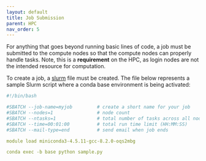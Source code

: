 ```yaml
---
layout: default
title: Job Submission
parent: HPC
nav_order: 5
---
```


For anything that goes beyond running basic lines of code, a job must be submitted to the compute nodes so that the compute nodes can properly handle tasks. Note, this is a **requirement** on the HPC, as login nodes are not the intended resource for computation.

To create a job, a [slurm](https://slurm.schedmd.com/documentation.html) file must be created. The file below represents a sample Slurm script where a conda base environment is being activated: 

```yml
#!/bin/bash

#SBATCH --job-name=myjob         # create a short name for your job
#SBATCH --nodes=1                # node count
#SBATCH --ntasks=1               # total number of tasks across all nodes
#SBATCH --time=00:01:00          # total run time limit (HH:MM:SS)
#SBATCH --mail-type=end          # send email when job ends

module load miniconda3-4.5.11-gcc-8.2.0-oqs2mbg

conda exec -b base python sample.py
```